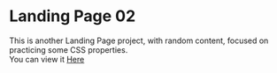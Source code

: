 # Landing Page 02

This is another Landing Page project, with random content, focused on practicing some CSS properties. <br>
You can view it [Here]("https://wsfer.github.io/landing-page-02/")